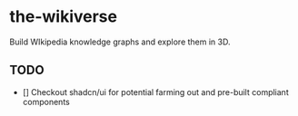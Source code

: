 # the-wikiverse
Build WIkipedia knowledge graphs and explore them in 3D.

## TODO
- [] Checkout shadcn/ui for potential farming out and pre-built compliant components